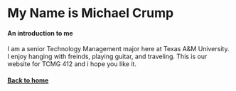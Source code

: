 # My Name is Michael Crump
#### An introduction to me

I am a senior Technology Management major here at Texas A&M University. I enjoy hanging with freinds, playing guitar, and traveling.
This is our website for TCMG 412 and i hope you like it.

#### [Back to home](index.md)
